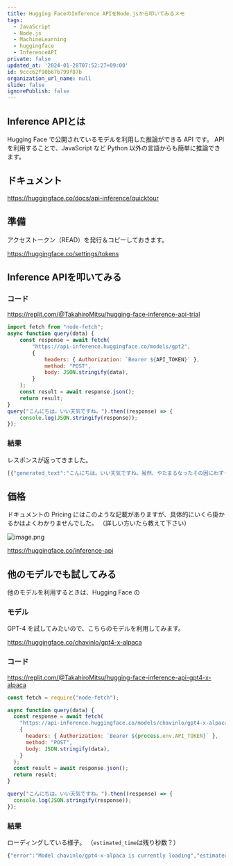 ```yaml
---
title: Hugging FaceのInference APIをNode.jsから叩いてみるメモ
tags:
  - JavaScript
  - Node.js
  - MachineLearning
  - huggingface
  - InferenceAPI
private: false
updated_at: '2024-01-28T07:52:27+09:00'
id: 9ccc62f90b67b799f87b
organization_url_name: null
slide: false
ignorePublish: false
---
```

## Inference APIとは

Hugging Face で公開されているモデルを利用した推論ができる API です。
API を利用することで、JavaScript など Python 以外の言語からも簡単に推論できます。

## ドキュメント

https://huggingface.co/docs/api-inference/quicktour

## 準備

アクセストークン（READ）を発行＆コピーしておきます。

https://huggingface.co/settings/tokens

## Inference APIを叩いてみる

### コード

https://replit.com/@TakahiroMitsu/hugging-face-inference-api-trial

```javascript
import fetch from "node-fetch";
async function query(data) {
    const response = await fetch(
        "https://api-inference.huggingface.co/models/gpt2",
        {
            headers: { Authorization: `Bearer ${API_TOKEN}` },
            method: "POST",
            body: JSON.stringify(data),
        }
    );
    const result = await response.json();
    return result;
}
query("こんにちは。いい天気ですね。").then((response) => {
    console.log(JSON.stringify(response));
});
```

### 結果

レスポンスが返ってきました。

```javascript
[{"generated_text":"こんにちは。いい天気ですね。虽然、やたまるなったその因にわずってした。いようし"}]
```

## 価格

ドキュメントの Pricing にはこのような記載がありますが、具体的にいくら掛かるかはよくわかりませんでした。
（詳しい方いたら教えて下さい）

![image.png](https://qiita-image-store.s3.ap-northeast-1.amazonaws.com/0/90087/9cb0d06e-d6f4-d98a-d556-48296a0e5c4c.png)

https://huggingface.co/inference-api

## 他のモデルでも試してみる

他のモデルを利用するときは、Hugging Face の

### モデル

GPT-4 を試してみたいので、こちらのモデルを利用してみます。

https://huggingface.co/chavinlo/gpt4-x-alpaca

### コード

https://replit.com/@TakahiroMitsu/hugging-face-inference-api-gpt4-x-alpaca

```javascript
const fetch = require("node-fetch");

async function query(data) {
  const response = await fetch(
    "https://api-inference.huggingface.co/models/chavinlo/gpt4-x-alpaca",
    {
      headers: { Authorization: `Bearer ${process.env.API_TOKEN}` },
      method: "POST",
      body: JSON.stringify(data),
    }
  );
  const result = await response.json();
  return result;
}

query("こんにちは。いい天気ですね。").then((response) => {
  console.log(JSON.stringify(response));
});
```

### 結果

ローディングしている様子。
（`estimated_time`は残り秒数？）

```javascript
{"error":"Model chavinlo/gpt4-x-alpaca is currently loading","estimated_time":2082.540283203125}
```

